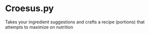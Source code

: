 # Croesus.py
Takes your ingredient suggestions and crafts a recipe (portions) that attempts to maximize on nutrition
